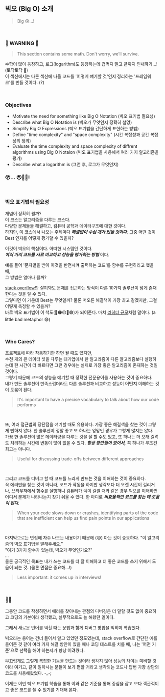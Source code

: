 ## 빅오 (Big O) 소개

> Big 😲...!<br />

<br />

### 🚨 WARNING 🚨

> This section contains some math. Don't worry, we'll survive.

수학이 많이 등장하고, 로그(logarithm)도 등장하는데 겁먹지 말고 끝까지 인내하기...! (토닥토닥 🙂)<br />
이 섹션에서는 다른 섹션에 나올 코드를 '어떻게 얘기할 것'인지 정리하는 '프레임워크'를 만들 것이다. (?)<br />

<br />

### Objectives

- Motivate the need for something like Big O Notation (빅오 표기법 필요성)
- Describe what Big O Notation is (빅오가 무엇인지 정확히 설명)
- Simplify Big O Expressions (빅오 표기법을 간단하게 표현하는 방법)
- Define "time complexity" and "space complexity" (시간 복잡성과 공간 복잡성의 정의)
- Evaluate the time complexity and space complexity of diffrent algorithms using Big O Notaion (빅오 표기법을 사용해서 여러 가지 알고리즘을 평가)
- Describe what a logarithm is (그런 후, 로그가 무엇인지)

### 😵... 😠💪🏻!

<br />

### 빅오 표기법의 필요성

개념이 정확히 뭘까?<br />
이 코스는 알고리즘을 다루는 코스다.<br />
다양한 문제들을 해결하고, 컴퓨터 공학과 데이터구조에 대한 것이다.<br />
하지만, 이 코스에서 나오는 주제마다 **_해결법이 수십 개가 있을 것이다._**
그중 어떤 것이 Best 인지를 어떻게 평가할 수 있을까?<br />

이것이 빅오의 핵심이다. 어떠한 시스템인 것이다.<br />
**_여러 가지 코드를 서로 비교하고 성능을 평가하는 방법_** 이다.<br />

예를 들어 '문자열을 받아 이것을 반전시켜 출력하는 코드'를 함수를 구현하라고 했을 때,<br />
그 방법은 얼마나 될까?<br />

[stack overflow](https://stackoverflow.com/questions/958908/how-do-you-reverse-a-string-in-place-in-javascript)만 살펴봐도 문제를 접근하는 방식이 다른 10가지 솔루션이 넘게 존재한다는 것을 알 수 있다.<br />
그렇다면 이 가운데 Best는 무엇일까? 물론 떠오른 해결책이 가장 최고 같겠지만, 그걸 어떻게 측정할 수 있을까?<br />
바로 빅오 표기법이 이 척도(🔴🟠🟡💚🟢)가 되어준다. 마치 [리히터 규모](https://namu.wiki/w/%EB%A6%AC%ED%9E%88%ED%84%B0%20%EA%B7%9C%EB%AA%A8)처럼 말이다. (a little bad metaphor 😅)<br />

<br />

### Who Cares?

프로젝트에 따라 작동하기만 하면 될 때도 있지만,<br />
수천 개의 큰 데이터 셋을 다루는 대기업에서 한 알고리즘이 다른 알고리즘보다 실행하는데 한 시간이 더 빠르다면 그런 경우에는 실제로 가장 좋은 알고리즘이 존재하는 것일 것이다.<br />
그렇기 때문에 코드의 성능을 얘기할 때 정확한 전문용어를 사용하는 것이 중요하다.<br />
내가 만든 솔루션이 만족스럽더라도 다른 솔루션과 비교하고 성능이 어떤지 이해하는 것이 도움이 된다.<br />

> It's important to have a precise vocabulary to talk about how our code performs<br />

<br />

또, 여러 접근법의 장단점을 얘기할 때도 유용하다. 가장 좋은 해결책을 찾는 것이 그렇게 뻔하지 않다. 한 솔루션이 정말 좋고 또 하나는 엉망인 경우가 그렇게 많지는 않다.<br />
가끔 한 솔루션이 많은 데이터량을 다루는 것을 잘 할 수도 있고, 또 하나는 더 오래 걸려도 처리하는 시간에 변동이 많이 없을 수 있다. **_항상 장단점이 있어서,_** 꼭 하나가 무조건 최고는 아니다.<br />

> Useful for discussing trade-offs between different approaches<br />

<br />

그리고 코드를 디버그 할 때 코드를 느리게 만드는 것을 이해하는 것이 중요하다.<br />
꼭 에러만을 찾는 것이 아니라, 코드가 작동을 하지만 생각보다 더 오랜 시간이 걸리거나, 브라우저에서 함수를 실행하니 컴퓨터가 렉이 걸릴 때와 같은 경우 빅오를 이해하면 어디서 문제가 나타나는지 찾기 쉬울 수 있다. 한 마디로 **_비효율적인 코드를 찾는 데 도움이 된다._**<br />

> When your code slows down or crashes, identifying parts of the code that are inefficient can help us find pain points in our applications<br />

<br />

마지막으로는 면접에 자주 나오는 내용이기 때문에 (😅) 아는 것이 중요하다.
"이 알고리즘의 빅오 표기법을 말해주세요."<br />
"여기 3가지 함수가 있는데, 빅오가 무엇인가요?"<br />
...<br />
물론 궁극적인 목표는 내가 쓰는 코드를 더 잘 이해하고 더 좋은 코드를 쓰기 위해서 도움이 되는 것. (물론 면접은 중요해...!)
<br />

> Less important: it comes up in interviews!<br />

<br />

### 🙏🏼

<p>그동안 코드를 작성하면서 에러를 찾아내는 관점의 디버깅은 더 말할 것도 없이 중요하고 코딩의 기본이라 생각했고, 실무적으로도 늘 해왔던 일이다.</p>
<p>그래서 새로운 언어를 익힐 때는 문법과 함께 디버그 방법을 익히며 학습했다.</p>
<p>빅오라는 용어는 건너 들어서 알고 있었던 정도였는데, stack overflow로 간단한 예를 들어준 것 같이 여러 가지 해결 방안이 있을 때나 코딩 테스트를 치를 때, 나는 '어떤 기준'으로 선택을 해야 하는지가 항상 어려웠다.</p>
<p>부끄럽게도 그렇게 복잡한 기능을 만드는 것이라 생각지 않아 성능의 차이는 미비할 것이라 여기고,
같이 일하시는 분들이 보기 편할 거라고 생각되는 코드나 답변 가장 상단의 코드를 사용해왔었다. -_-;</p>
<p>이제는 이번 빅오 표기법 학습을 통해 이와 같은 기준을 통해 중심을 잡고 보다 객관적이고 좋은 코드를 쓸 수 있기를 기대해 본다.</p>
